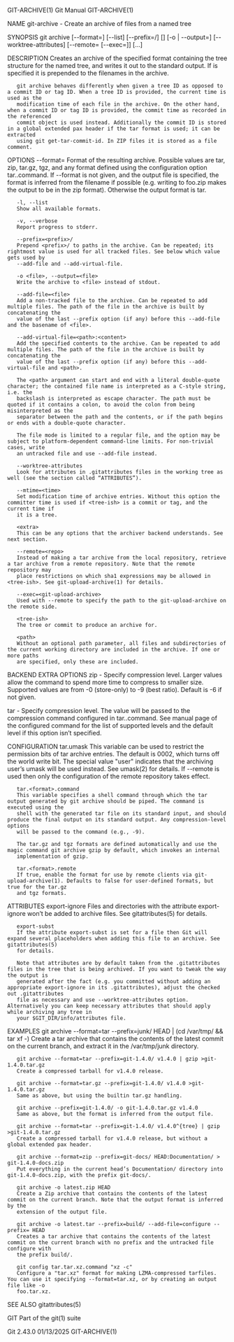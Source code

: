 GIT-ARCHIVE(1)								  Git Manual								GIT-ARCHIVE(1)

NAME
       git-archive - Create an archive of files from a named tree

SYNOPSIS
       git archive [--format=<fmt>] [--list] [--prefix=<prefix>/] [<extra>]
		     [-o <file> | --output=<file>] [--worktree-attributes]
		     [--remote=<repo> [--exec=<git-upload-archive>]] <tree-ish>
		     [<path>...]

DESCRIPTION
       Creates an archive of the specified format containing the tree structure for the named tree, and writes it out to the standard output. If <prefix> is
       specified it is prepended to the filenames in the archive.

       git archive behaves differently when given a tree ID as opposed to a commit ID or tag ID. When a tree ID is provided, the current time is used as the
       modification time of each file in the archive. On the other hand, when a commit ID or tag ID is provided, the commit time as recorded in the referenced
       commit object is used instead. Additionally the commit ID is stored in a global extended pax header if the tar format is used; it can be extracted
       using git get-tar-commit-id. In ZIP files it is stored as a file comment.

OPTIONS
       --format=<fmt>
	   Format of the resulting archive. Possible values are tar, zip, tar.gz, tgz, and any format defined using the configuration option
	   tar.<format>.command. If --format is not given, and the output file is specified, the format is inferred from the filename if possible (e.g.
	   writing to foo.zip makes the output to be in the zip format). Otherwise the output format is tar.

       -l, --list
	   Show all available formats.

       -v, --verbose
	   Report progress to stderr.

       --prefix=<prefix>/
	   Prepend <prefix>/ to paths in the archive. Can be repeated; its rightmost value is used for all tracked files. See below which value gets used by
	   --add-file and --add-virtual-file.

       -o <file>, --output=<file>
	   Write the archive to <file> instead of stdout.

       --add-file=<file>
	   Add a non-tracked file to the archive. Can be repeated to add multiple files. The path of the file in the archive is built by concatenating the
	   value of the last --prefix option (if any) before this --add-file and the basename of <file>.

       --add-virtual-file=<path>:<content>
	   Add the specified contents to the archive. Can be repeated to add multiple files. The path of the file in the archive is built by concatenating the
	   value of the last --prefix option (if any) before this --add-virtual-file and <path>.

	   The <path> argument can start and end with a literal double-quote character; the contained file name is interpreted as a C-style string, i.e. the
	   backslash is interpreted as escape character. The path must be quoted if it contains a colon, to avoid the colon from being misinterpreted as the
	   separator between the path and the contents, or if the path begins or ends with a double-quote character.

	   The file mode is limited to a regular file, and the option may be subject to platform-dependent command-line limits. For non-trivial cases, write
	   an untracked file and use --add-file instead.

       --worktree-attributes
	   Look for attributes in .gitattributes files in the working tree as well (see the section called “ATTRIBUTES”).

       --mtime=<time>
	   Set modification time of archive entries. Without this option the committer time is used if <tree-ish> is a commit or tag, and the current time if
	   it is a tree.

       <extra>
	   This can be any options that the archiver backend understands. See next section.

       --remote=<repo>
	   Instead of making a tar archive from the local repository, retrieve a tar archive from a remote repository. Note that the remote repository may
	   place restrictions on which sha1 expressions may be allowed in <tree-ish>. See git-upload-archive(1) for details.

       --exec=<git-upload-archive>
	   Used with --remote to specify the path to the git-upload-archive on the remote side.

       <tree-ish>
	   The tree or commit to produce an archive for.

       <path>
	   Without an optional path parameter, all files and subdirectories of the current working directory are included in the archive. If one or more paths
	   are specified, only these are included.

BACKEND EXTRA OPTIONS
   zip
       -<digit>
	   Specify compression level. Larger values allow the command to spend more time to compress to smaller size. Supported values are from -0
	   (store-only) to -9 (best ratio). Default is -6 if not given.

   tar
       -<number>
	   Specify compression level. The value will be passed to the compression command configured in tar.<format>.command. See manual page of the
	   configured command for the list of supported levels and the default level if this option isn’t specified.

CONFIGURATION
       tar.umask
	   This variable can be used to restrict the permission bits of tar archive entries. The default is 0002, which turns off the world write bit. The
	   special value "user" indicates that the archiving user’s umask will be used instead. See umask(2) for details. If --remote is used then only the
	   configuration of the remote repository takes effect.

       tar.<format>.command
	   This variable specifies a shell command through which the tar output generated by git archive should be piped. The command is executed using the
	   shell with the generated tar file on its standard input, and should produce the final output on its standard output. Any compression-level options
	   will be passed to the command (e.g., -9).

	   The tar.gz and tgz formats are defined automatically and use the magic command git archive gzip by default, which invokes an internal
	   implementation of gzip.

       tar.<format>.remote
	   If true, enable the format for use by remote clients via git-upload-archive(1). Defaults to false for user-defined formats, but true for the tar.gz
	   and tgz formats.

ATTRIBUTES
       export-ignore
	   Files and directories with the attribute export-ignore won’t be added to archive files. See gitattributes(5) for details.

       export-subst
	   If the attribute export-subst is set for a file then Git will expand several placeholders when adding this file to an archive. See gitattributes(5)
	   for details.

       Note that attributes are by default taken from the .gitattributes files in the tree that is being archived. If you want to tweak the way the output is
       generated after the fact (e.g. you committed without adding an appropriate export-ignore in its .gitattributes), adjust the checked out .gitattributes
       file as necessary and use --worktree-attributes option. Alternatively you can keep necessary attributes that should apply while archiving any tree in
       your $GIT_DIR/info/attributes file.

EXAMPLES
       git archive --format=tar --prefix=junk/ HEAD | (cd /var/tmp/ && tar xf -)
	   Create a tar archive that contains the contents of the latest commit on the current branch, and extract it in the /var/tmp/junk directory.

       git archive --format=tar --prefix=git-1.4.0/ v1.4.0 | gzip >git-1.4.0.tar.gz
	   Create a compressed tarball for v1.4.0 release.

       git archive --format=tar.gz --prefix=git-1.4.0/ v1.4.0 >git-1.4.0.tar.gz
	   Same as above, but using the builtin tar.gz handling.

       git archive --prefix=git-1.4.0/ -o git-1.4.0.tar.gz v1.4.0
	   Same as above, but the format is inferred from the output file.

       git archive --format=tar --prefix=git-1.4.0/ v1.4.0^{tree} | gzip >git-1.4.0.tar.gz
	   Create a compressed tarball for v1.4.0 release, but without a global extended pax header.

       git archive --format=zip --prefix=git-docs/ HEAD:Documentation/ > git-1.4.0-docs.zip
	   Put everything in the current head’s Documentation/ directory into git-1.4.0-docs.zip, with the prefix git-docs/.

       git archive -o latest.zip HEAD
	   Create a Zip archive that contains the contents of the latest commit on the current branch. Note that the output format is inferred by the
	   extension of the output file.

       git archive -o latest.tar --prefix=build/ --add-file=configure --prefix= HEAD
	   Creates a tar archive that contains the contents of the latest commit on the current branch with no prefix and the untracked file configure with
	   the prefix build/.

       git config tar.tar.xz.command "xz -c"
	   Configure a "tar.xz" format for making LZMA-compressed tarfiles. You can use it specifying --format=tar.xz, or by creating an output file like -o
	   foo.tar.xz.

SEE ALSO
       gitattributes(5)

GIT
       Part of the git(1) suite

Git 2.43.0								  01/13/2025								GIT-ARCHIVE(1)
